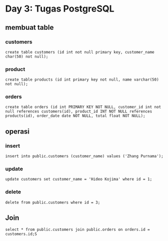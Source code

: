 # Day 3: Tugas PostgreSQL

## membuat table

### customers

```
create table customers (id int not null primary key, customer_name char(50) not null);
```

### product

```
create table products (id int primary key not null, name varchar(50) not null);
```

### orders

```
create table orders (id int PRIMARY KEY NOT NULL, customer_id int not null references customers(id), product_id INT NOT NULL references products(id), order_date date NOT NULL, total float NOT NULL);
```

## operasi

### insert

```
insert into public.customers (customer_name) values ('Zhang Purnama');
```

### update

```
update customers set customer_name = 'Hideo Kojima' where id = 1;
```

### delete

```
delete from public.customers where id = 3;
```

## Join

```
select * from public.customers join public.orders on orders.id = customers.id;S
```
